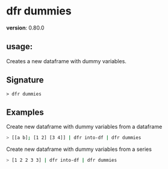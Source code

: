 # dfr dummies

**version**: 0.80.0

## **usage**:

Creates a new dataframe with dummy variables.

## Signature

`> dfr dummies `

## Examples

Create new dataframe with dummy variables from a dataframe

```bash
> [[a b]; [1 2] [3 4]] | dfr into-df | dfr dummies
```

Create new dataframe with dummy variables from a series

```bash
> [1 2 2 3 3] | dfr into-df | dfr dummies
```
